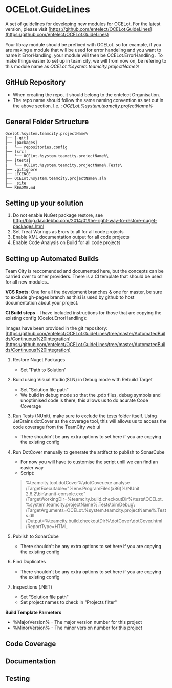 # OCELot.GuideLines
A set of guidelines for developing new modules for OCELot. For the latest version, please visit [https://github.com/entelect/OCELot.GuideLines](https://github.com/entelect/OCELot.GuideLines)

Your libray module should be prefixed with OCELot. so for example, if you are making a module that will be used for error handeling and you want to name it ErrorHandling, your module will then be OCELot.ErrorHandling . To make things easier to set up in team city, we will from now on, be refering to this module name as *OCELot.%system.teamcity.projectName%*
## GitHub Repository ##
- When creating the repo, it should belong to the entelect Organisation.
- The repo name should follow the same naming convention as set out in the above section. I.e. : *OCELot.%system.teamcity.projectName%*

## General Folder Srtructure ##
	Ocelot.%system.teamcity.projectName%
	├── [.git]
	├── [packages]
	|   └── repositories.config
	├── [src]
	|   └── OCELot.%system.teamcity.projectName%\
	├── [tests]
	|   └── OCELot.%system.teamcity.projectName%.Tests\
	├── .gitignore
	├── LICENCE
	├── OCELot.%system.teamcity.projectName%.sln
	├── _site
	└── README.md

## Setting up your solution ##
1. Do not enable NuGet package restore, see http://blog.davidebbo.com/2014/01/the-right-way-to-restore-nuget-packages.html
2. Set Treat Warings as Erors to all for all code projects
3. Enable XML documentation output for all code projects
4. Enable Code Analysis on Build for all code projects

## Setting up Automated Builds ##
Team City is reccomended and documented here, but the concepts can be carried over to other providers. There is a CI template that should be used for all new modules..

**VCS Roots**: One for all the develpment branches & one for master, be sure to exclude gh-pages branch as thisi is used by github to host documentation about your project.

**CI Build steps** - I have included instructions for those that are copying the existing config (Ocelot.ErrorHandling):

Images have been provided in the git repository: [https://github.com/entelect/OCELot.GuideLines/tree/master/AutomatedBuilds/Continuous%20Integration](https://github.com/entelect/OCELot.GuideLines/tree/master/AutomatedBuilds/Continuous%20Integration)

1. Restore Nuget Packages
	- Set "Path to Solution"
2. Build using Visual Studio(SLN) in Debug mode with Rebuild Target
	- Set "Solution file path"
	- We build in debug mode so that the .pdb files, debug symbols and unoptimised code is there, this allows us to do acurate Code Coverage
3. Run Tests (NUnit), make sure to exclude the tests folder itself. Using JetBrains dotCover as the coverage tool, this will allows us to access the code coverage from the TeamCity web ui
	- There shouldn't be any extra options to set here if you are copying the existing config 
4. Run DotCover manually to generate the artifact to publish to SonarCube
	- For now you will have to customise the script unill we can find an easier way
	- Script:
	> %teamcity.tool.dotCover%\dotCover.exe analyse /TargetExecutable="%env.ProgramFiles(x86)%\NUnit 2.6.2\bin\nunit-console.exe" /TargetWorkingDir=%teamcity.build.checkoutDir%\tests\OCELot.%system.teamcity.projectName%.Tests\bin\Debug\ /TargetArguments=OCELot.%system.teamcity.projectName%.Tests.dll /Output=%teamcity.build.checkoutDir%\dotCover\dotCover.html /ReportType=HTML

5. Publish to SonarCube
	- There shouldn't be any extra options to set here if you are copying the existing config 
6. Find Duplicates
	- There shouldn't be any extra options to set here if you are copying the existing config 
7. Inspections (.NET)
	- Set "Solution file path"
	- Set project names to check in "Projects filter"

**Build Template Parmeters**

- %MajorVersion% - The major version number for this project
- %MinorVersion% - The minor version number for this project

## Code Coverage ##

## Documentation ##

## Testing ##